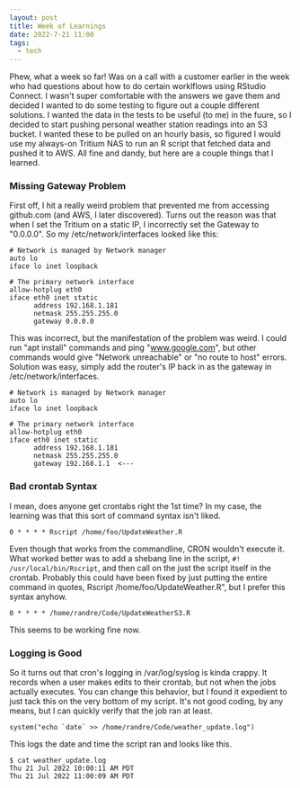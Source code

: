 ```yaml
---
layout: post
title: Week of Learnings
date: 2022-7-21 11:00
tags:
  - tech
---
```


Phew, what a week so far!  Was on a call with a customer earlier in the week who had questions about how to do  certain worklflows using RStudio Connect.  I wasn't super comfortable with the answers we gave them and decided I wanted to do some testing to figure out a couple different solutions. I wanted the data in the tests to be useful (to me) in the fuure, so I decided to start pushing personal weather station readings into an S3 bucket.  I wanted these to be pulled on an hourly basis, so figured I would use my always-on Tritium NAS to run an R script that fetched data and pushed it to AWS.  All fine and dandy, but here are a couple things that I learned.

### Missing Gateway Problem
First off, I hit a really weird problem that prevented me from accessing github.com (and AWS, I later discovered).  Turns out the reason was that when I set the Tritium on a static IP, I incorrectly set the Gateway to "0.0.0.0".  So my /etc/network/interfaces looked like this:

```
# Network is managed by Network manager
auto lo
iface lo inet loopback

# The primary network interface
allow-hotplug eth0
iface eth0 inet static
      address 192.168.1.181
      netmask 255.255.255.0
      gateway 0.0.0.0
```

This was incorrect, but the manifestation of the problem was weird.  I could run "apt install" commands and ping "www.google.com", but other commands would give "Network unreachable" or "no route to host" errors.  Solution was easy, simply add the router's IP back in as the gateway in /etc/network/interfaces.

```
# Network is managed by Network manager
auto lo
iface lo inet loopback

# The primary network interface
allow-hotplug eth0
iface eth0 inet static
      address 192.168.1.181
      netmask 255.255.255.0
      gateway 192.168.1.1  <---
```

### Bad crontab Syntax

I mean, does anyone get crontabs right the 1st time?  In my case, the learning was that this sort of command syntax isn't liked.

```
0 * * * * Rscript /home/foo/UpdateWeather.R
```
Even though that works from the commandline, CRON wouldn't execute it.  What worked better was to add a shebang line in the script, `#! /usr/local/bin/Rscript`, and then call on the just the script itself in the crontab. Probably this could have been fixed by just putting the entire command in quotes, Rscript /home/foo/UpdateWeather.R", but I prefer this syntax anyhow.
```
0 * * * * /home/randre/Code/UpdateWeatherS3.R
```
This seems to be working fine now.

### Logging is Good

So it turns out that cron's logging in /var/log/syslog is kinda crappy.  It records when a user makes edits to their crontab, but not when the jobs actually executes.  You can change this behavior, but I found it expedient to just tack this on the very bottom of my script.  It's not good coding, by any means, but I can quickly verify that the job ran at least.

```
system("echo `date` >> /home/randre/Code/weather_update.log")
```
This logs the date and time the script ran and looks like this.

```
$ cat weather_update.log 
Thu 21 Jul 2022 10:00:11 AM PDT
Thu 21 Jul 2022 11:00:09 AM PDT
```

